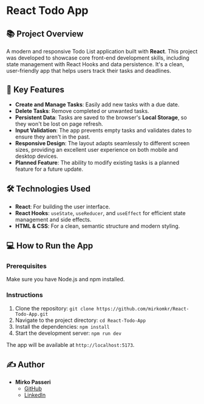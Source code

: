 # React Todo App

## 📚 Project Overview

A modern and responsive Todo List application built with **React**. This project was developed to showcase core front-end development skills, including state management with React Hooks and data persistence. It's a clean, user-friendly app that helps users track their tasks and deadlines.

## 🚀 Key Features

* **Create and Manage Tasks**: Easily add new tasks with a due date.
* **Delete Tasks**: Remove completed or unwanted tasks.
* **Persistent Data**: Tasks are saved to the browser's **Local Storage**, so they won't be lost on page refresh.
* **Input Validation**: The app prevents empty tasks and validates dates to ensure they aren't in the past.
* **Responsive Design**: The layout adapts seamlessly to different screen sizes, providing an excellent user experience on both mobile and desktop devices.
* **Planned Feature**: The ability to modify existing tasks is a planned feature for a future update.

## 🛠️ Technologies Used

* **React**: For building the user interface.
* **React Hooks**: `useState`, `useReducer`, and `useEffect` for efficient state management and side effects.
* **HTML & CSS**: For a clean, semantic structure and modern styling.

## 💻 How to Run the App

### Prerequisites
Make sure you have Node.js and npm installed.

### Instructions

1.  Clone the repository:
    `git clone https://github.com/mirkomkr/React-Todo-App.git`
2.  Navigate to the project directory:
    `cd React-Todo-App`
3.  Install the dependencies:
    `npm install`
4.  Start the development server:
    `npm run dev`

The app will be available at `http://localhost:5173`.

## ✍️ Author
* **Mirko Passeri**
    * [GitHub](https://github.com/mirkomkr)
    * [LinkedIn](https://www.linkedin.com/in/mirko-passeri/)